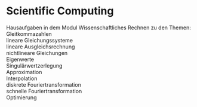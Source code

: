 # Scientific Computing  
Hausaufgaben in dem Modul Wissenschaftliches Rechnen zu den Themen:  
Gleitkommazahlen  
lineare Gleichungssysteme  
lineare Ausgleichsrechnung  
nichtlineare Gleichungen  
Eigenwerte  
Singulärwertzerlegung  
Approximation  
Interpolation  
diskrete Fouriertransformation  
schnelle Fouriertransformation  
Optimierung  
